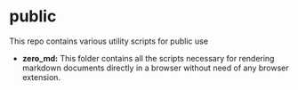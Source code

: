 # public
This repo contains various utility scripts for public use

* **zero_md:** This folder contains all the scripts necessary for rendering markdown documents directly in a browser without need of any browser extension.
